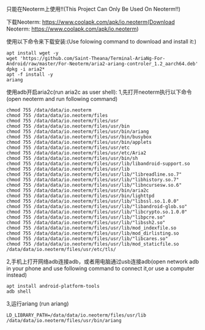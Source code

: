 只能在Neoterm上使用!!(This Project Can Only Be Used On Neoterm!!)

下载Neoterm: https://www.coolapk.com/apk/io.neoterm(Download Neoterm: https://www.coolapk.com/apk/io.neoterm)


使用以下命令来下载安装:(Use folowing command to download and install it:)

```shell
apt install wget -y
wget 'https://github.com/Saint-Theana/Terminal-AriaNg-For-Android/raw/master/For-Neoterm/aria2-ariang-controler_1.2_aarch64.deb'
dpkg -i aria2*
apt -f install -y
ariang
```

使用adb开启aria2c(run aria2c as user shell):
1,先打开neoterm执行以下命令(open neoterm and run following command)
```shell
chmod 755 /data/data/io.neoterm
chmod 755 /data/data/io.neoterm/files
chmod 755 /data/data/io.neoterm/files/usr
chmod 755 /data/data/io.neoterm/files/usr/bin
chmod 755 /data/data/io.neoterm/files/usr/bin/ariang
chmod 755 /data/data/io.neoterm/files/usr/bin/busybox
chmod 755 /data/data/io.neoterm/files/usr/bin/applets
chmod 755 /data/data/io.neoterm/files/usr/etc
chmod 755 /data/data/io.neoterm/files/usr/etc/Aria2
chmod 755 /data/data/io.neoterm/files/usr/bin/sh
chmod 755 /data/data/io.neoterm/files/usr/lib/libandroid-support.so
chmod 755 /data/data/io.neoterm/files/usr/lib
chmod 755 /data/data/io.neoterm/files/usr/lib/"libreadline.so.7"
chmod 755 /data/data/io.neoterm/files/usr/lib/"libhistory.so.7"
chmod 755 /data/data/io.neoterm/files/usr/lib/"libncursesw.so.6"
chmod 755 /data/data/io.neoterm/files/usr/bin/aria2c
chmod 755 /data/data/io.neoterm/files/usr/bin/lighttpd
chmod 755 /data/data/io.neoterm/files/usr/lib/"libssl.so.1.0.0"
chmod 755 /data/data/io.neoterm/files/usr/lib/"libandroid-glob.so"
chmod 755 /data/data/io.neoterm/files/usr/lib/"libcrypto.so.1.0.0"
chmod 755 /data/data/io.neoterm/files/usr/lib/"libpcre.so"
chmod 755 /data/data/io.neoterm/files/usr/lib/"libssh2.so"
chmod 755 /data/data/io.neoterm/files/usr/lib/mod_indexfile.so
chmod 755 /data/data/io.neoterm/files/usr/lib/mod_dirlisting.so
chmod 755 /data/data/io.neoterm/files/usr/lib/"libcares.so"
chmod 755 /data/data/io.neoterm/files/usr/lib/mod_staticfile.so
/data/data/io.neoterm/files/usr/etc/tls/
```

2,手机上打开网络adb连接adb，或者用电脑通过usb连接adb(open network adb in your phone and use following command to connect it,or use a computer instead)
```shell
apt install android-platform-tools
adb shell
```

3,运行ariang (run ariang)
```shell
LD_LIBRARY_PATH=/data/data/io.neoterm/files/usr/lib /data/data/io.neoterm/files/usr/bin/ariang
```

 



 
